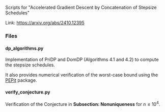 Scripts for "Accelerated Gradient Descent by Concatenation of Stepsize Schedules"

Link: https://arxiv.org/abs/2410.12395

### Files

#### dp_algorithms.py

Implementation of PriDP and DomDP (Algorithms 4.1 and 4.2) to compute the stepsize schedules.

It also provides numerical verification of the worst-case bound using the [PEPit](https://pepit.readthedocs.io/en/0.4.0/) package.

    
#### verify_conjecture.py

Verification of the Conjecture in **Subsection: Nonuniqueness** for $n\leq 10^4$.
